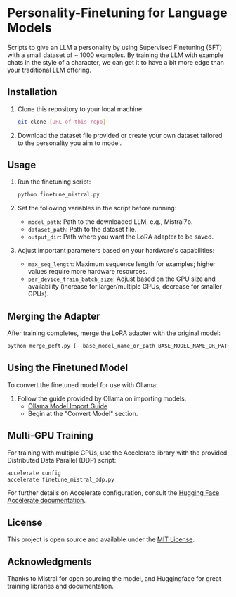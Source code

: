 # Personality-Finetuning for Language Models

Scripts to give an LLM a personality by using Supervised Finetuning (SFT) with a small dataset of ~ 1000 examples. By training the LLM with example chats in the style of a character, we can get it to have a bit more edge than your traditional LLM offering.

## Installation

1. Clone this repository to your local machine:
   ```bash
   git clone [URL-of-this-repo]
   ```
2. Download the dataset file provided or create your own dataset tailored to the personality you aim to model.

## Usage

1. Run the finetuning script:
   ```bash
   python finetune_mistral.py
   ```
2. Set the following variables in the script before running:
   - `model_path`: Path to the downloaded LLM, e.g., Mistral7b.
   - `dataset_path`: Path to the dataset file.
   - `output_dir`: Path where you want the LoRA adapter to be saved.

3. Adjust important parameters based on your hardware's capabilities:
   - `max_seq_length`: Maximum sequence length for examples; higher values require more hardware resources.
   - `per_device_train_batch_size`: Adjust based on the GPU size and availability (increase for larger/multiple GPUs, decrease for smaller GPUs).

## Merging the Adapter

After training completes, merge the LoRA adapter with the original model:
```bash
python merge_peft.py [--base_model_name_or_path BASE_MODEL_NAME_OR_PATH] [--peft_model_path PEFT_MODEL_PATH] [--output_dir OUTPUT_DIR]
```

## Using the Finetuned Model

To convert the finetuned model for use with Ollama:
1. Follow the guide provided by Ollama on importing models:
   - [Ollama Model Import Guide](https://github.com/ollama/ollama/blob/main/docs/import.md)
   - Begin at the "Convert Model" section.

## Multi-GPU Training

For training with multiple GPUs, use the Accelerate library with the provided Distributed Data Parallel (DDP) script:
```bash
accelerate config
accelerate finetune_mistral_ddp.py
```
For further details on Accelerate configuration, consult the [Hugging Face Accelerate documentation](https://huggingface.co/docs/trl/main/en/customization).

## License

This project is open source and available under the [MIT License](LICENSE).

## Acknowledgments

Thanks to Mistral for open sourcing the model, and Huggingface for great training libraries and documentation.
